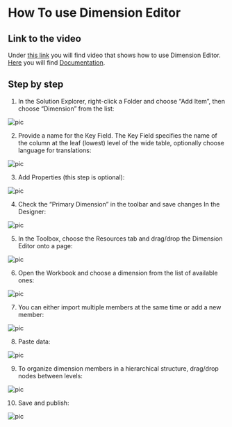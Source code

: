 
# How To use Dimension Editor


## Link to the video

Under [this link](https://profitbasedocs.blob.core.windows.net/videos/Dimension%20-%20Dim%20Editor.mp4) you will find video that shows how to use Dimension Editor. [Here](../../dimensions.md) you will find [Documentation](../../dimensions.md).
<br/>


## Step by step


1. In the Solution Explorer, right-click a Folder and choose “Add Item”, then choose “Dimension” from the list:

![pic](https://profitbasedocs.blob.core.windows.net/images/HTdimEd%20(1).png)

2. Provide a name for the Key Field. The Key Field specifies the name of the column at the leaf (lowest) level of the wide table, optionally choose language for translations:

![pic](https://profitbasedocs.blob.core.windows.net/images/HTdimEd%20(2).png)

3. Add Properties (this step is optional):

![pic](https://profitbasedocs.blob.core.windows.net/images/HTdimEd%20(3).png)

4. Check the “Primary Dimension” in the toolbar and save changes In the Designer:

![pic](https://profitbasedocs.blob.core.windows.net/images/HTdimEd%20(4).png)

5. In the Toolbox, choose the Resources tab and drag/drop the Dimension Editor onto a page:

![pic](https://profitbasedocs.blob.core.windows.net/images/HTdimEd%20(5).png)

6. Open the Workbook and choose a dimension from the list of available ones:

![pic](https://profitbasedocs.blob.core.windows.net/images/HTdimEd%20(6).png)


7. You can either import multiple members at the same time or add a new member:

![pic](https://profitbasedocs.blob.core.windows.net/images/HTdimEd%20(7).png)

8. Paste data:

![pic](https://profitbasedocs.blob.core.windows.net/images/HTdimEd%20(8).png)

9. To organize dimension members in a hierarchical structure, drag/drop nodes between levels:

![pic](https://profitbasedocs.blob.core.windows.net/images/HTdimEd%20(9).png)

10. Save and publish:

![pic](https://profitbasedocs.blob.core.windows.net/images/HTdimEd%20(10).png)